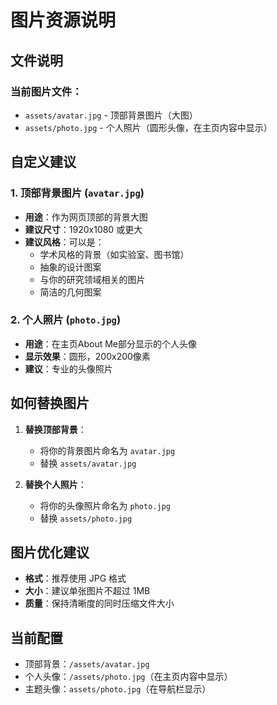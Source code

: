 # 图片资源说明

## 文件说明

### 当前图片文件：
- `assets/avatar.jpg` - 顶部背景图片（大图）
- `assets/photo.jpg` - 个人照片（圆形头像，在主页内容中显示）

## 自定义建议

### 1. 顶部背景图片 (`avatar.jpg`)
- **用途**：作为网页顶部的背景大图
- **建议尺寸**：1920x1080 或更大
- **建议风格**：可以是：
  - 学术风格的背景（如实验室、图书馆）
  - 抽象的设计图案
  - 与你的研究领域相关的图片
  - 简洁的几何图案

### 2. 个人照片 (`photo.jpg`)
- **用途**：在主页About Me部分显示的个人头像
- **显示效果**：圆形，200x200像素
- **建议**：专业的头像照片

## 如何替换图片

1. **替换顶部背景**：
   - 将你的背景图片命名为 `avatar.jpg`
   - 替换 `assets/avatar.jpg`

2. **替换个人照片**：
   - 将你的头像照片命名为 `photo.jpg`
   - 替换 `assets/photo.jpg`

## 图片优化建议

- **格式**：推荐使用 JPG 格式
- **大小**：建议单张图片不超过 1MB
- **质量**：保持清晰度的同时压缩文件大小

## 当前配置

- 顶部背景：`/assets/avatar.jpg`
- 个人头像：`/assets/photo.jpg`（在主页内容中显示）
- 主题头像：`assets/photo.jpg`（在导航栏显示） 